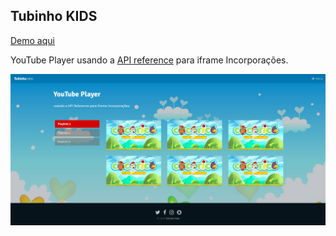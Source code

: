 ## Tubinho KIDS
[Demo aqui](https://jeanrafaellourenco.github.io/tubinho-kids/)

YouTube Player usando a [API reference](https://developers.google.com/youtube/iframe_api_reference?hl=pt-br) para iframe Incorporações.

![demo](./images/tubinho-kids.png)
